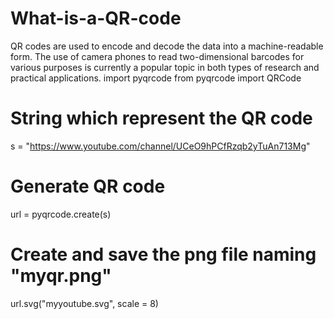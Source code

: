 # What-is-a-QR-code
QR codes are used to encode and decode the data into a machine-readable form. The use of camera phones to read two-dimensional barcodes for various purposes is currently a popular topic in both types of research and practical applications. 
import pyqrcode 
from pyqrcode import QRCode 
  
# String which represent the QR code 
s = "https://www.youtube.com/channel/UCeO9hPCfRzqb2yTuAn713Mg"
  
# Generate QR code 
url = pyqrcode.create(s) 
  
# Create and save the png file naming "myqr.png" 
url.svg("myyoutube.svg", scale = 8) 
